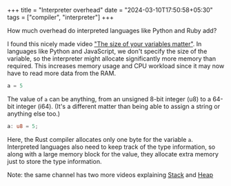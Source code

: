 +++
title = "Interpreter overhead"
date = "2024-03-10T17:50:58+05:30"
tags = ["compiler", "interpreter"]
+++

How much overhead do interpreted languages like Python and Ruby add? 

I found this nicely made video ["The size of your variables matter"](https://www.youtube.com/watch?v=hwyRnHA54lI). In languages like Python and JavaScript, we don't specify the size of the variable, so the interpreter might allocate significantly more memory than required. This increases memory usage and CPU workload since it may now have to read more data from the RAM.

```python
a = 5
```
The value of `a` can be anything, from an unsigned 8-bit integer (u8) to a 64-bit integer (i64). (It's a different matter than being able to assign a string or anything else too.)

```rust
a: u8 = 5;
```
Here, the Rust compiler allocates only one byte for the variable `a`. Interpreted languages also need to keep track of the type information, so along with a large memory block for the value, they allocate extra memory just to store the type information.

Note: the same channel has two more videos explaining [Stack](https://www.youtube.com/watch?v=N3o5yHYLviQ) and [Heap](https://www.youtube.com/watch?v=ioJkA7Mw2-U&t=930s) 